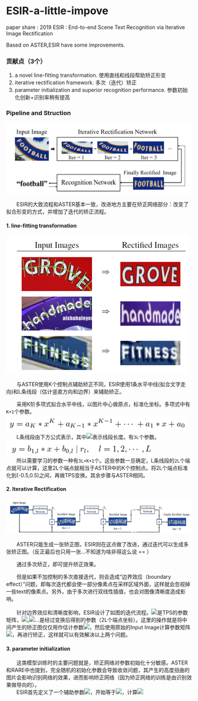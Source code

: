# ESIR-a-little-impove
paper share : 2019 ESIR : End-to-end Scene Text Recognition via Iterative Image Rectification

Based on ASTER,ESIR have some improvements.

### 贡献点（3个）

1. a novel line-fitting transformation. 使用直线和线段帮助矫正形变
2. iterative rectification framework. 多次（迭代）矫正
3. parameter initialization and superior recognition performance. 参数初始化创新+识别率稍有提高

### Pipeline and Struction

![](https://github.com/cassie1728/ESIR-a-little-impove/raw/master/esir1.jpg)

　　ESIR的大致流程和ASTER基本一致，改进地方主要在矫正网络部分：改变了拟合形变的方式，并增加了迭代的矫正流程。

#### 1. line-fitting transformation

![](https://github.com/cassie1728/ESIR-a-little-impove/raw/master/esir2.jpg)

　　与ASTER使用K个控制点辅助矫正不同，ESIR使用1条水平中线(拟合文字走向)和L条线段（估计竖直方向和边界）来辅助矫正。<br>

　　采用K阶多项式拟合水平中线，以图片中心做原点，标准化坐标。多项式中有`K+1`个参数。
![](https://github.com/cassie1728/ESIR-a-little-impove/raw/master/esir4.jpg)
<br>
　　L条线段由下方公式表示，其中![](http://chart.googleapis.com/chart?cht=tx&chl=$$r_l$$)表示线段长度。有`3L`个参数。
![](https://github.com/cassie1728/ESIR-a-little-impove/raw/master/esir5.jpg)
<br>
　　所以需要学习的参数一种有`3L+K+1`个。这些参数一旦确定，L条线段的`2L`个端点就可以计算，这里2L个端点就相当于ASTER中的K个控制点。将2L个端点标准化到(-0.5,0.5)之间，再做TPS变换。其余步骤与ASTER相同。

#### 2. Iterative Rectification

![](https://github.com/cassie1728/ESIR-a-little-impove/raw/master/esir3.jpg)

　　ASTER只能生成一张矫正图，ESIR则在这点做了改进，通过迭代可以生成多张矫正图。（反正最后也只用一张…不知道为啥非得这么说 == ）<br>

　　通过多次矫正，即可提升矫正效果。<br>

　　但是如果不加控制的多次直接迭代，则会造成“边界效应（boundary effect）”问题，即每次迭代都会使一部分像素点在采样区域外面，这样就会忽视掉一些text的像素点。另外，由于多次进行双线性插值，也会对图像清晰度造成影响。
<br>
<br>
　　针对边界效应和清晰度影响，ESIR设计了如图的迭代流程。![](http://chart.googleapis.com/chart?cht=tx&chl=$$T$$)是TPS的参数矩阵，![](http://chart.googleapis.com/chart?cht=tx&chl=$$P_l$$),![](http://chart.googleapis.com/chart?cht=tx&chl=$$P_2$$)…是经过变换后得到的参数（2L个端点坐标）。这里的操作就是将中间产生的矫正图仅仅用作估计参数![](http://chart.googleapis.com/chart?cht=tx&chl=$$P_i$$)，然后使用原始的Input Image计算参数矩阵![](http://chart.googleapis.com/chart?cht=tx&chl=$$T$$)，再进行矫正，这样就可以有效解决以上两个问题。

#### 3. parameter initialization

　　这类模型训练时的主要问题就是，矫正网络对参数初始化十分敏感。ASTER和RARE中也提到，完全随机的初始化参数会导致收敛问题，其产生的高度扭曲的图片会影响识别网络的效果，进而影响矫正网络（因为矫正网络的训练是由识别效果做导向的）。
<br>
　　ESIR首先定义了一个辅助参数![](http://chart.googleapis.com/chart?cht=tx&chl=$$P_0$$)，开始等于![](http://chart.googleapis.com/chart?cht=tx&chl=$$P'$$)，计算![](http://chart.googleapis.com/chart?cht=tx&chl=$$P=P_0+{\Delta}P$$)
